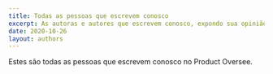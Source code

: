 ```yaml
---
title: Todas as pessoas que escrevem conosco
excerpt: As autoras e autores que escrevem conosco, expondo sua opinião, criando vínculo com a comunidade e mostrando um pouco de como eles fazem produtos nas empresas em que trabalham.
date: 2020-10-26
layout: authors
---
```


Estes são todas as pessoas que escrevem conosco no Product Oversee.